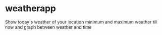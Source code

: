 # weatherapp
Show today's weather of your location minimum and maximum weather till now and graph between weather and time 
